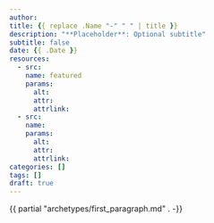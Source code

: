 ```yaml
---
author: 
title: {{ replace .Name "-" " " | title }}
description: "**Placeholder**: Optional subtitle"
subtitle: false
date: {{ .Date }}
resources:
  - src:
    name: featured
    params:
      alt:
      attr: 
      attrlink: 
  - src: 
    name:
    params: 
      alt:
      attr:
      attrlink:
categories: []
tags: []
draft: true
---
```


{{ partial "archetypes/first_paragraph.md" . -}} <!--more-->
